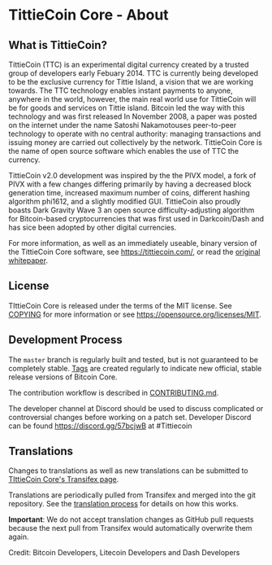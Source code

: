 TittieCoin Core - About
=====================================

What is TittieCoin?
----------------

TittieCoin (TTC) is an experimental digital currency created by a trusted group of
developers early Febuary 2014. TTC is currently being developed to be
the exclusive currency for Tittie Island, a vision that we are working towards.
The TTC technology enables instant payments to anyone, anywhere in the world, however,
the main real world use for TittieCoin will be for goods and services on Tittie island. 
Bitcoin led the way with this technology and was first released In November 2008,
a paper was posted on the internet under the name Satoshi Nakamotouses peer-to-peer
technology to operate with no central authority: managing transactions and issuing
money are carried out collectively by the network. TittieCoin Core is the name of
open source software which enables the use of TTC the currency. 

TittieCoin v2.0 development was inspired by the the PIVX model, a fork of PIVX with a few changes
differing primarily by having a decreased block generation time, increased maximum number of coins, 
different hashing algorithm phi1612, and a slightly modified GUI.
TittieCoin also proudly boasts Dark Gravity Wave 3 an open source difficulty-adjusting algorithm
for Bitcoin-based cryptocurrencies that was first used in Darkcoin/Dash and has sice
been adopted by other digital currencies.

For more information, as well as an immediately useable, binary version of
the TittieCoin Core software, see https://tittiecoin.com/, or read the
[original whitepaper](https://tittiecoin.com/tittiecoin.pdf).

License
-------

TIttieCoin Core is released under the terms of the MIT license. See [COPYING](COPYING) for more
information or see https://opensource.org/licenses/MIT.

Development Process
-------------------

The `master` branch is regularly built and tested, but is not guaranteed to be
completely stable. [Tags](https://github.com/tittiecoin/tittiecoin-2-0/tags) are created
regularly to indicate new official, stable release versions of Bitcoin Core.

The contribution workflow is described in [CONTRIBUTING.md](CONTRIBUTING.md).

The developer channel at Discord should be used to discuss complicated or controversial changes before
working on a patch set. Developer Discord can be found https://discord.gg/57bcjwB at #Tittiecoin


Translations
------------

Changes to translations as well as new translations can be submitted to
[TIttieCoin Core's Transifex page](https://www.transifex.com/projects/p/tittiecoin/).

Translations are periodically pulled from Transifex and merged into the git repository. 
See the [translation process](doc/translation_process.md) for details on how this works.

**Important**: We do not accept translation changes as GitHub pull requests because the next
pull from Transifex would automatically overwrite them again.


Credit: Bitcoin Developers, Litecoin Developers and Dash Developers 


